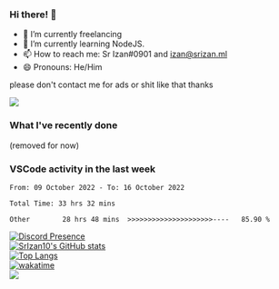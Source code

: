 ### Hi there! 👋

- 🔭 I’m currently freelancing
- 🌱 I’m currently learning NodeJS.
- 📫 How to reach me: Sr Izan#0901 and izan@srizan.ml
- 😄 Pronouns: He/Him

please don't contact me for ads or shit like that thanks

![](https://komarev.com/ghpvc/?username=SrIzan10&color=yellowgreen)

### What I've recently done

(removed for now)

<!--dont-RECENT_ACTIVITY:start-->

### VSCode activity in the last week

<!--START_SECTION:waka-->

```text
From: 09 October 2022 - To: 16 October 2022

Total Time: 33 hrs 32 mins

Other        28 hrs 48 mins  >>>>>>>>>>>>>>>>>>>>>----   85.90 %
```

<!--END_SECTION:waka-->

[![Discord Presence](https://lanyard.cnrad.dev/api/703974042700611634)](https://discord.com/users/703974042700611634)  
[![SrIzan10's GitHub stats](https://github-readme-stats.vercel.app/api?username=SrIzan10&show_icons=true&theme=dark&count_private=true)](https://github.com/anuraghazra/github-readme-stats)  
[![Top Langs](https://github-readme-stats.vercel.app/api/top-langs/?username=SrIzan10&layout=compact&theme=dark&count_private=true)](https://github.com/anuraghazra/github-readme-stats)  
[![wakatime](https://wakatime.com/badge/user/4ad16edf-eadc-48d9-b010-26f275fe0be6.svg)](https://wakatime.com/@4ad16edf-eadc-48d9-b010-26f275fe0be6)   
![](https://metrics.lecoq.io/SrIzan10?base.repositories=0&languages=1&isocalendar=1&followup=1)

